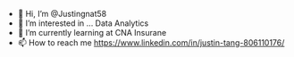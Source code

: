 - 👋 Hi, I’m @Justingnat58
- 👀 I’m interested in ... Data Analytics
- 🌱 I’m currently learning at CNA Insurane
- 📫 How to reach me https://www.linkedin.com/in/justin-tang-806110176/

<!---
Justingnat58/Justingnat58 is a ✨ special ✨ repository because its `README.md` (this file) appears on your GitHub profile.
You can click the Preview link to take a look at your changes.
--->
